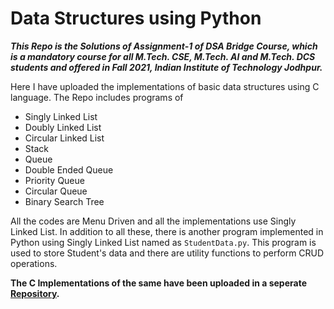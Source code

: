 # Data Structures using Python
***This Repo is the Solutions of Assignment-1 of DSA Bridge Course, which is a mandatory course for all M.Tech. CSE, M.Tech. AI and M.Tech. DCS students and offered in Fall 2021, Indian Institute of Technology Jodhpur.***

Here I have uploaded the implementations of basic data structures using C language. The Repo includes programs of
- Singly Linked List
- Doubly Linked List
- Circular Linked List
- Stack
- Queue
- Double Ended Queue
- Priority Queue
- Circular Queue
- Binary Search Tree

All the codes are Menu Driven and all the implementations use Singly Linked List. In addition to all these, there is another program implemented in Python using Singly Linked List named as ```StudentData.py```. This program is used to store Student's data and there are utility functions to perform CRUD operations.

**The C Implementations of the same have been uploaded in a seperate [Repository](https://github.com/ayan-cs/data-structures-c).**

